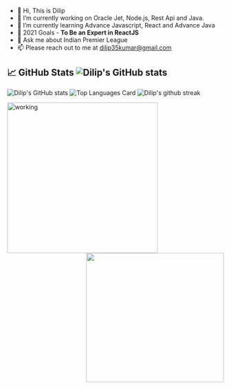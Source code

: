- 👋 Hi, This is Dilip
- 👀 I’m currently working on Oracle Jet, Node.js, Rest Api and Java.
- 🌱 I’m currently learning Advance Javascript, React and Advance Java
- 🚩 2021 Goals - **To Be an Expert in ReactJS**
- 💬 Ask me about Indian Premier League
- 📫 Please reach out to me at dilip35kumar@gmail.com

## 📈 GitHub Stats  ![Dilip's GitHub stats](https://komarev.com/ghpvc/?username=hiiamdilip&color=green)

![Dilip's GitHub stats](https://github-readme-stats.vercel.app/api?username=hiiamdilip&theme=blue-green&show_icons=true&line_height=27&count_private=true)
![Top Languages Card](https://github-readme-stats.vercel.app/api/top-langs/?username=hiiamdilip&theme=blue-green&langs_count=3)
![Dilip's github streak](https://github-readme-streak-stats.herokuapp.com/?user=hiiamdilip&theme=blue-green)

<a target="_blank" rel="noopener noreferrer" href="https://user-images.githubusercontent.com/57112545/111080199-5fa60f00-8523-11eb-85ea-5262e89445b0.jpg"><img align="left" alt="working" src="https://user-images.githubusercontent.com/57112545/111080199-5fa60f00-8523-11eb-85ea-5262e89445b0.jpg" width="350" height="350" style="max-width:100%;"></a>

<img align='right' src="https://media.giphy.com/media/HEPwfdu6T6svpPE1eN/giphy.gif" height="300" width="320">

<!---
hiiamdilip/hiiamdilip is a ✨ special ✨ repository because its `README.md` (this file) appears on your GitHub profile.
You can click the Preview link to take a look at your changes.
--->
